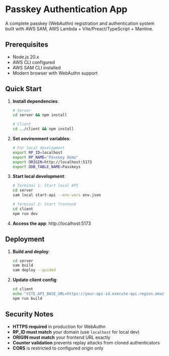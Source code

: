 # Passkey Authentication App

A complete passkey (WebAuthn) registration and authentication system built with AWS SAM, AWS Lambda + Vite/Preact/TypeScript + Mantine.

## Prerequisites

- Node.js 20.x
- AWS CLI configured
- AWS SAM CLI installed
- Modern browser with WebAuthn support

## Quick Start

1. **Install dependencies**:
   ```bash
   # Server
   cd server && npm install

   # Client
   cd ../client && npm install
   ```

2. **Set environment variables**:
   ```bash
   # For local development
   export RP_ID=localhost
   export RP_NAME="Passkey Demo"
   export ORIGIN=http://localhost:5173
   export DDB_TABLE_NAME=Passkeys
   ```

3. **Start local development**:
   ```bash
   # Terminal 1: Start local API
   cd server
   sam local start-api --env-vars env.json

   # Terminal 2: Start frontend
   cd client
   npm run dev
   ```

4. **Access the app**: http://localhost:5173

## Deployment

1. **Build and deploy**:
   ```bash
   cd server
   sam build
   sam deploy --guided
   ```

2. **Update client config**:
   ```bash
   cd client
   echo "VITE_API_BASE_URL=https://your-api-id.execute-api.region.amazonaws.com" > .env
   npm run build
   ```

## Security Notes

- **HTTPS required** in production for WebAuthn
- **RP_ID must match** your domain (use `localhost` for local dev)
- **ORIGIN must match** your frontend URL exactly
- **Counter validation** prevents replay attacks from cloned authenticators
- **CORS** is restricted to configured origin only
